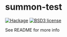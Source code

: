 # summon-test

[![Hackage](https://img.shields.io/hackage/v/summon-test.svg)](https://hackage.haskell.org/package/summon-test)
[![BSD3 license](https://img.shields.io/badge/license-BSD3-blue.svg)](LICENSE)

See README for more info